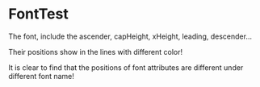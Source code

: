 # FontTest
The font, include the ascender, capHeight, xHeight, leading, descender...

Their positions show in the lines with different color!

It is clear to find that the positions of font attributes are different under different font name!
